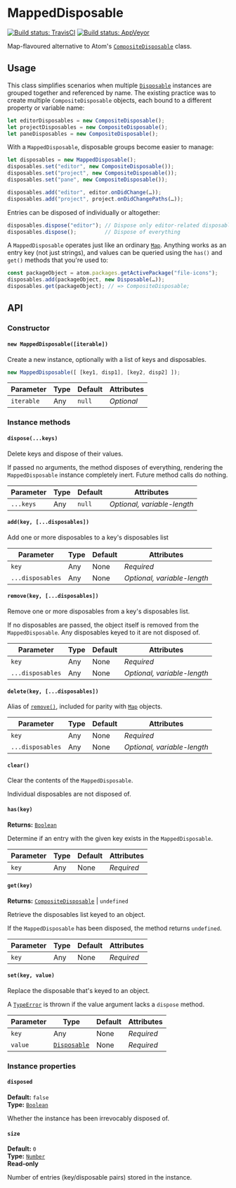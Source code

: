 MappedDisposable
================

[![Build status: TravisCI][TravisCI-badge]][TravisCI-link]
[![Build status: AppVeyor][AppVeyor-badge]][AppVeyor-link]


Map-flavoured alternative to Atom's [`CompositeDisposable`][] class.


Usage
-----

This class simplifies scenarios when multiple [`Disposable`][] instances are grouped together
and referenced by name. The existing practice was to create multiple `CompositeDisposable` objects,
each bound to a different property or variable name:

~~~js
let editorDisposables = new CompositeDisposable();
let projectDisposables = new CompositeDisposable();
let paneDisposables = new CompositeDisposable();
~~~

With a `MappedDisposable`, disposable groups become easier to manage:

~~~js
let disposables = new MappedDisposable();
disposables.set("editor", new CompositeDisposable());
disposables.set("project", new CompositeDisposable());
disposables.set("pane", new CompositeDisposable());

disposables.add("editor", editor.onDidChange(…));
disposables.add("project", project.onDidChangePaths(…));
~~~

Entries can be disposed of individually or altogether:

~~~js
disposables.dispose("editor"); // Dispose only editor-related disposables
disposables.dispose();         // Dispose of everything
~~~

A `MappedDisposable` operates just like an ordinary [`Map`][]. Anything works as an
entry key (not just strings), and values can be queried using the `has()` and `get()`
methods that you're used to:

~~~js
const packageObject = atom.packages.getActivePackage("file-icons");
disposables.add(packageObject, new Disposable(…));
disposables.get(packageObject); // => CompositeDisposable;
~~~



API
---

### Constructor

#### `new MappedDisposable([iterable])`
Create a new instance, optionally with a list of keys and disposables.

~~~js
new MappedDisposable([ [key1, disp1], [key2, disp2] ]);
~~~

<!--------------------------------------------->
| Parameter  | Type  | Default  | Attributes   |
| ---------- | ----- | -------- | ------------ |
| `iterable` | Any   | `null`   | *Optional*   |
<!--------------------------------------------->


### Instance methods

<a name="dispose"></a>
#### `dispose(...keys)`
Delete keys and dispose of their values.

If passed no arguments, the method disposes of everything, rendering the
`MappedDisposable` instance completely inert. Future method calls do nothing.

<!------------------------------------------------------------->
| Parameter  | Type  | Default  | Attributes                   |
| ---------- | ----- | -------- | ---------------------------- |
| `...keys`  | Any   | `null`   | *Optional, variable-length*  |
<!------------------------------------------------------------->


<a name="add"></a>
#### `add(key, [...disposables])`
Add one or more disposables to a key's disposables list

<!------------------------------------------------------------------->
| Parameter        | Type  | Default  | Attributes                   |
| ---------------- | ----- | -------- | ---------------------------- |
| `key`            | Any   | None     | *Required*                   |
| `...disposables` | Any   | None     | *Optional, variable-length*  |
<!------------------------------------------------------------------->


<a name="remove"></a>
#### `remove(key, [...disposables])`
Remove one or more disposables from a key's disposables list.

If no disposables are passed, the object itself is removed from the
`MappedDisposable`. Any disposables keyed to it are not disposed of.

<!------------------------------------------------------------------->
| Parameter        | Type  | Default  | Attributes                   |
| ---------------- | ----- | -------- | ---------------------------- |
| `key`            | Any   | None     | *Required*                   |
| `...disposables` | Any   | None     | *Optional, variable-length*  |
<!------------------------------------------------------------------->


<a name="delete"></a>
#### `delete(key, [...disposables])`
Alias of [`remove()`][], included for parity with [`Map`][] objects.

<!------------------------------------------------------------------->
| Parameter        | Type  | Default  | Attributes                   |
| ---------------- | ----- | -------- | ---------------------------- |
| `key`            | Any   | None     | *Required*                   |
| `...disposables` | Any   | None     | *Optional, variable-length*  |
<!------------------------------------------------------------------->


<a name="clear"></a>
#### `clear()`
Clear the contents of the `MappedDisposable`.

Individual disposables are not disposed of.


<a name="has"></a>
#### `has(key)`
**Returns:** [`Boolean`][]

Determine if an entry with the given key exists in the `MappedDisposable`.

<!------------------------------------------------------------------->
| Parameter        | Type  | Default  | Attributes                   |
| ---------------- | ----- | -------- | ---------------------------- |
| `key`            | Any   | None     | *Required*                   |
<!------------------------------------------------------------------->


<a name="get"></a>
#### `get(key)`
**Returns:** [`CompositeDisposable`][] | `undefined`  

Retrieve the disposables list keyed to an object.

If the `MappedDisposable` has been disposed, the method returns `undefined`.

<!------------------------------------------------------------------->
| Parameter        | Type  | Default  | Attributes                   |
| ---------------- | ----- | -------- | ---------------------------- |
| `key`            | Any   | None     | *Required*                   |
<!------------------------------------------------------------------->


<a name="set"></a>
#### `set(key, value)`
Replace the disposable that's keyed to an object.

A [`TypeError`][] is thrown if the value argument lacks a `dispose` method.

<!-------------------------------------------------------------------------------->
| Parameter        | Type               | Default  | Attributes                   |
| ---------------- | ------------------ | -------- | ---------------------------- |
| `key`            | Any                | None     | *Required*                   |
| `value`          | [`Disposable`][]   | None     | *Required*                   |
<!-------------------------------------------------------------------------------->



### Instance properties

#### `disposed`
**Default:**   `false`  
**Type:**      [`Boolean`][]

Whether the instance has been irrevocably disposed of.


#### `size`
**Default:**   `0`  
**Type:**      [`Number`][]  
**Read-only**

Number of entries (key/disposable pairs) stored in the instance.



[Referenced links]:_________________________________________________________
[`Boolean`]:             https://mdn.io/Boolean
[`CompositeDisposable`]: https://atom.io/docs/api/latest/CompositeDisposable
[`Disposable`]:          https://atom.io/docs/api/latest/Disposable
[`Map`]:                 https://developer.mozilla.org/en-US/docs/Web/JavaScript/Reference/Global_Objects/Map
[`Number`]:              https://mdn.io/Number
[`TypeError`]:           https://mdn.io/TypeError
[`event-kit`]:           https://npmjs.com/package/event-kit
[`remove()`]:            #remove
[AppVeyor-badge]:        https://ci.appveyor.com/api/projects/status/96j138oodm1q6txp?svg=true
[AppVeyor-link]:         https://ci.appveyor.com/project/Alhadis/mapped-disposable
[TravisCI-badge]:        https://travis-ci.org/file-icons/mapped-disposable.svg?branch=master
[TravisCI-link]:         https://travis-ci.org/file-icons/mapped-disposable
